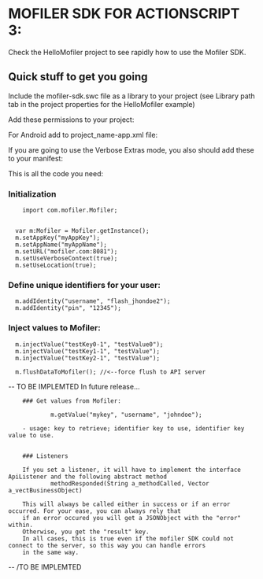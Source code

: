 # MOFILER SDK FOR ACTIONSCRIPT 3:

Check the HelloMofiler project to see rapidly how to use the Mofiler SDK.


## Quick stuff to get you going

Include the mofiler-sdk.swc file as a library to your project (see Library path tab in the project properties for the HelloMofiler example)

Add these permissions to your project: 

For Android add to project_name-app.xml file:

  <uses-permission android:name="android.permission.INTERNET"/>
  <uses-permission android:name="android.permission.ACCESS_NETWORK_STATE"/>
  <uses-permission android:name="android.permission.ACCESS_WIFI_STATE"/>
  <uses-permission android:name="android.permission.ACCESS_COARSE_LOCATION" />
  <uses-permission android:name="android.permission.READ_PHONE_STATE"/> 
  <uses-permission android:name="android.permission.READ_SMS" />
  <uses-permission android:name="android.permission.READ_PHONE_STATE" />

If you are going to use the Verbose Extras mode, you also should add these to your manifest:

  <uses-permission android:name="android.permission.RECEIVE_BOOT_COMPLETED" />
  <uses-permission android:name="android.permission.DISABLE_KEYGUARD"/>
  <uses-permission android:name="android.permission.WAKE_LOCK" />

This is all the code you need:

### Initialization
        import com.mofiler.Mofiler;


      var m:Mofiler = Mofiler.getInstance();
      m.setAppKey("myAppKey");
      m.setAppName("myAppName");
      m.setURL("mofiler.com:8081");
      m.setUseVerboseContext(true);
      m.setUseLocation(true);
      
### Define unique identifiers for your user:

      m.addIdentity("username", "flash_jhondoe2");
      m.addIdentity("pin", "12345");

### Inject values to Mofiler:

      m.injectValue("testKey0-1", "testValue0");
      m.injectValue("testKey1-1", "testValue");
      m.injectValue("testKey2-1", "testValue");
      
      m.flushDataToMofiler(); //<--force flush to API server


-- TO BE IMPLEMTED
In future release...

        ### Get values from Mofiler:

                m.getValue("mykey", "username", "johndoe");

        - usage: key to retrieve; identifier key to use, identifier key value to use.


        ### Listeners

        If you set a listener, it will have to implement the interface ApiListener and the following abstract method
        		methodResponded(String a_methodCalled, Vector a_vectBusinessObject)

        This will always be called either in success or if an error occurred. For your ease, you can always rely that
        if an error occured you will get a JSONObject with the "error" within.
        Otherwise, you get the "result" key.
        In all cases, this is true even if the mofiler SDK could not connect to the server, so this way you can handle errors
        in the same way.

-- /TO BE IMPLEMTED


